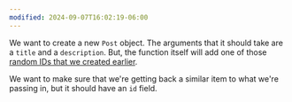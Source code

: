 ```yaml
---
modified: 2024-09-07T16:02:19-06:00
---
```

We want to create a new `Post` object. The arguments that it should take are a `title` and a `description`. But, the function itself will add one of those [random IDs that we created earlier](asymmetric-matchers-exercise.md).

We want to make sure that we're getting back a similar item to what we're passing in, but it should have an `id` field.
